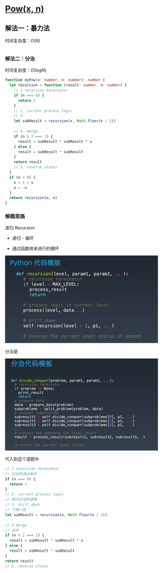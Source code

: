 # [Pow(x, n)](https://leetcode-cn.com/problems/powx-n/description/)

## 解法一：暴力法

时间复杂度：$O(N)$

```typescript

```





### 解法二：分治

时间复杂度：$O(logN)$

```typescript
function myPow(x: number, n: number): number {
  let recursion = function (result: number, n: number) {
    // 1.recursion terminator
    if (n === 0) {
      return 1
    }
    // 2. current process logic
    // 3.
    let subResult = recursion(x, Math.floor(n / 2))

    // 4. merge
    if (n % 2 === 1) {
      result = subResult * subResult * x
    } else {
      result = subResult * subResult
    }
    return result
    // 5. reverse states
  }
  if (n < 0) {
    x = 1 / x
    n = -n
  }
  return recursion(x, n)
}
```

### 解题思路

递归 Recursion

- 递归 - 循环

- 通过函数体来进行的循环

![image-20201209225934039](Readme.assets/image-20201209225934039.png)

分治是

![image-20201209230055083](Readme.assets/image-20201209230055083.png)



代入到这个道题中

```typescript
// 1.recursion terminator
// 分治的退出条件
if (n === 0) {
  return 1
}
// 2. current process logic
// 每次分治的逻辑
// 3. drill down
// 下探一层
let subResult = recursion(x, Math.floor(n / 2))

// 4.merge
// 合并
if (n % 2 === 1) {
  result = subResult * subResult * x
} else {
  result = subResult * subResult
}
return result
// 5. reverse states
```